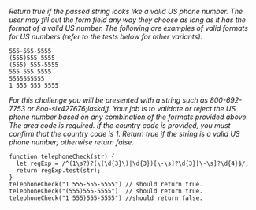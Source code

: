 _Return true if the passed string looks like a valid US phone number.
The user may fill out the form field any way they choose as long as it has the format of a valid US number. The following are examples of valid formats for US numbers (refer to the tests below for other variants):_

```
555-555-5555
(555)555-5555
(555) 555-5555
555 555 5555
5555555555
1 555 555 5555
```

_For this challenge you will be presented with a string such as 800-692-7753 or 8oo-six427676;laskdjf. Your job is to validate or reject the US phone number based on any combination of the formats provided above. The area code is required. If the country code is provided, you must confirm that the country code is 1. Return true if the string is a valid US phone number; otherwise return false._

```
function telephoneCheck(str) {
  let regExp = /^(1\s?)?(\(\d{3}\)|\d{3})[\-\s]?\d{3}[\-\s]?\d{4}$/;
  return regExp.test(str);
}
telephoneCheck("1 555-555-5555") // should return true.
telephoneCheck("(555)555-5555")  // should return true.
telephoneCheck("1 555)555-5555") //should return false.
```



